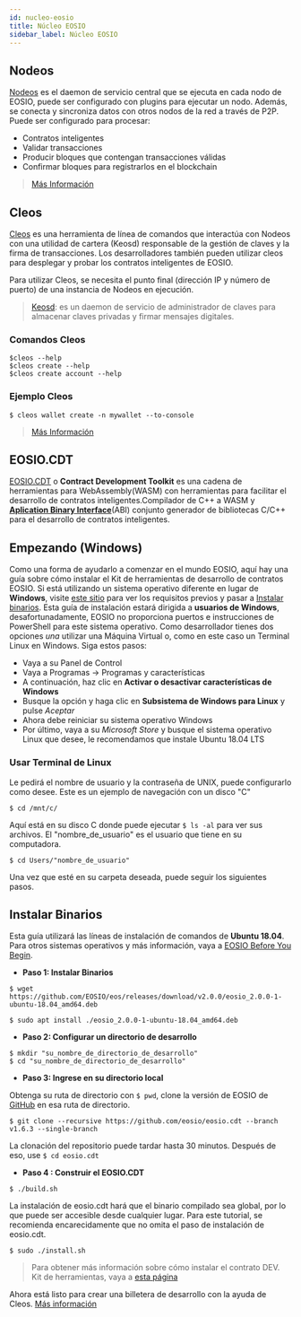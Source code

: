 ```yaml
---
id: nucleo-eosio
title: Núcleo EOSIO
sidebar_label: Núcleo EOSIO
---
```


## Nodeos

[Nodeos](https://developers.eos.io/manuals/eos/latest/nodeos/index) es el daemon de servicio central que se ejecuta en cada nodo de EOSIO, puede ser configurado con plugins para ejecutar un nodo. Además, se conecta y sincroniza datos con otros nodos de la red a través de P2P. Puede ser configurado para procesar:

* Contratos inteligentes
* Validar transacciones
* Producir bloques que contengan transacciones válidas
* Confirmar bloques para registrarlos en el blockchain

>[Más Información](/docs/herramientas/opciones-configuracion-nodeos)

## Cleos

[Cleos](https://developers.eos.io/manuals/eos/latest/cleos/index) es una herramienta de línea de comandos que interactúa con Nodeos con una utilidad de cartera (Keosd) responsable de la gestión de claves y la firma de transacciones. Los desarrolladores también pueden utilizar cleos para desplegar y probar los contratos inteligentes de EOSIO.

Para utilizar Cleos, se necesita el punto final (dirección IP y número de puerto) de una instancia de Nodeos en ejecución.

> [Keosd](https://developers.eos.io/manuals/eos/latest/keosd/index): es un daemon de servicio de administrador de claves para almacenar claves privadas y firmar mensajes digitales.

### Comandos Cleos 

```shell 
$cleos --help
$cleos create --help
$cleos create account --help
```

### Ejemplo Cleos 
```shell
$ cleos wallet create -n mywallet --to-console
```
> [Más Información](/docs/herramientas/linea-de-comando)

## EOSIO.CDT

[EOSIO.CDT](https://developers.eos.io/manuals/eosio.cdt/latest/index) o **Contract Development Toolkit** es una cadena de herramientas para WebAssembly(WASM) con herramientas para facilitar el desarrollo de contratos inteligentes.Compilador de C++ a WASM y [**Aplication Binary Interface**](https://developers.eos.io/welcome/v2.0/getting-started/smart-contract-development/understanding-ABI-files)(ABI) conjunto generador de bibliotecas C/C++ para el desarrollo de contratos inteligentes.

## Empezando (Windows)

Como una forma de ayudarlo a comenzar en el mundo EOSIO, aquí hay una guía sobre cómo instalar el Kit de herramientas de desarrollo de contratos EOSIO. Si está utilizando un sistema operativo diferente en lugar de **Windows**, visite [este sitio](https://developers.eos.io/welcome/latest/getting-started/development-environment/before-you-begin) 
para ver los requisitos previos y pasar a [Instalar binarios](#instalar-binarios).
Esta guía de instalación estará dirigida a **usuarios de Windows**, desafortunadamente, EOSIO no proporciona puertos e instrucciones de PowerShell para este sistema operativo. Como desarrollador tienes dos opciones *una* utilizar una Máquina Virtual o, como en este caso un Terminal Linux en Windows. Siga estos pasos:

- Vaya a su Panel de Control
- Vaya a Programas -> Programas y características
- A continuación, haz clic en **Activar o desactivar características de Windows**
- Busque la opción y haga clic en **Subsistema de Windows para Linux** y pulse *Aceptar*
- Ahora debe reiniciar su sistema operativo Windows
- Por último, vaya a su *Microsoft Store* y busque el sistema operativo Linux que desee, le recomendamos que instale Ubuntu 18.04 LTS


### Usar Terminal de Linux

Le pedirá el nombre de usuario y la contraseña de UNIX, puede configurarlo como desee.
Este es un ejemplo de navegación con un disco "C"

```shell
$ cd /mnt/c/
```
Aquí está en su disco C donde puede ejecutar `$ ls -al` para ver sus archivos. El "nombre_de_usuario" es el usuario que tiene en su computadora.

```shell
$ cd Users/"nombre_de_usuario"
```
Una vez que esté en su carpeta deseada, puede seguir los siguientes pasos.

## Instalar Binarios

Esta guía utilizará las líneas de instalación de comandos de **Ubuntu 18.04**. Para otros sistemas operativos y más información, vaya a [EOSIO Before You Begin](https://developers.eos.io/welcome/latest/getting-started/development-environment/before-you-begin).

* **Paso 1: Instalar Binarios**

```shell
$ wget https://github.com/EOSIO/eos/releases/download/v2.0.0/eosio_2.0.0-1-ubuntu-18.04_amd64.deb
```
```shell
$ sudo apt install ./eosio_2.0.0-1-ubuntu-18.04_amd64.deb
```

* **Paso 2: Configurar un directorio de desarrollo**

```shell
$ mkdir "su_nombre_de_directorio_de_desarrollo"
$ cd "su_nombre_de_directorio_de_desarrollo"
```

* **Paso 3: Ingrese en su directorio local**

Obtenga su ruta de directorio con `$ pwd`, clone la versión de EOSIO de [GitHub](https://github.com/EOSIO/eos/blob/master/README.md) en esa ruta de directorio.

```shell
$ git clone --recursive https://github.com/eosio/eosio.cdt --branch v1.6.3 --single-branch
```
La clonación del repositorio puede tardar hasta 30 minutos. Después de eso, use `$ cd eosio.cdt`

* **Paso 4 : Construir el EOSIO.CDT**

```shell
$ ./build.sh
```
La instalación de eosio.cdt hará que el binario compilado sea global, por lo que puede ser accesible desde cualquier lugar. Para este tutorial, se recomienda encarecidamente que no omita el paso de instalación de eosio.cdt.

```shell
$ sudo ./install.sh
```
>Para obtener más información sobre cómo instalar el contrato DEV. Kit de herramientas, vaya a [esta página](https://developers.eos.io/welcome/latest/getting-started/development-environment/install-the-CDT)

Ahora está listo para crear una billetera de desarrollo con la ayuda de Cleos. [Más información](https://developers.eos.io/welcome/latest/getting-started/development-environment/create-development-wallet)
